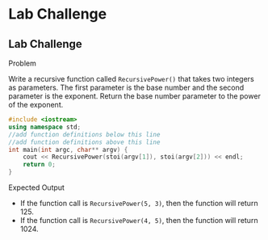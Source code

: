 # Lab Challenge
## Lab Challenge
Problem

Write a recursive function called `RecursivePower()` that takes two integers as parameters. The first parameter is the base number and the second parameter is the exponent. Return the base number parameter to the power of the exponent.

```cpp
#include <iostream>
using namespace std;
//add function definitions below this line
//add function definitions above this line
int main(int argc, char** argv) {
    cout << RecursivePower(stoi(argv[1]), stoi(argv[2])) << endl;
    return 0;
}
```

Expected Output
* If the function call is `RecursivePower(5, 3)`, then the function will return 125.
* If the function call is `RecursivePower(4, 5)`, then the function will return 1024.

